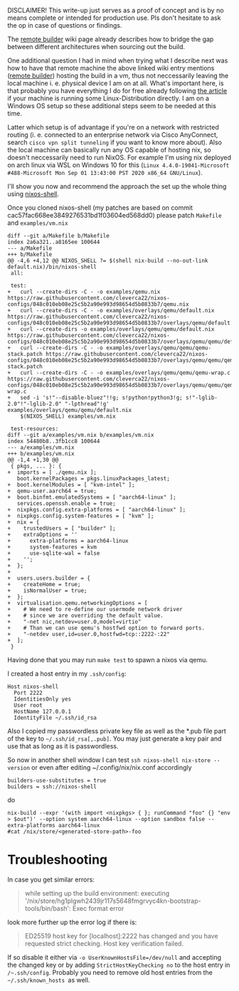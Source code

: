 DISCLAIMER!
This write-up just serves as a proof of concept and is by no means complete or intended for production use. Pls don't hesitate to ask the op in case of questions or findings.


The [remote builder](Use-a-remote-builder-with-qemu) wiki page already describes how to bridge the gap between different architectures when sourcing out the build.

One additional question I had in mind when trying what I describe next was how to have that remote machine the above linked wiki entry mentions ([remote builder](Use-a-remote-builder-with-qemu)) hosting the build in a vm, thus not neccessarily leaving the local machine i. e. physical device I am on at all. What's important here, is that probably you have everything I do for free already following [the article](Use-a-remote-builder-with-qemu) if your machine is running some Linux-Distribution directly. I am on a Windows OS setup so these additional steps seem to be needed at this time.

Latter which setup is of advantage if you're on a network with restricted routing (i. e. connected to an enterprise network via Cisco AnyConnect, search `cisco vpn split tunneling` if you want to know more about). Also the local machine can basically run any OS capable of hosting nix, so doesn't neccessarily need to run NixOS. For example I'm using nix deployed on arch linux via WSL on Windows 10 for this (`Linux 4.4.0-19041-Microsoft #488-Microsoft Mon Sep 01 13:43:00 PST 2020 x86_64 GNU/Linux`).

I'll show you now and recommend the approach the set up the whole thing using [nixos-shell](https://github.com/Mic92/nixos-shell).

Once you cloned nixos-shell (my patches are based on commit cac57fac668ee3849276531bd1f03604ed568dd0) please patch `Makefile` and `examples/vm.nix`


```
diff --git a/Makefile b/Makefile
index 2a6a321..a8165ee 100644
--- a/Makefile
+++ b/Makefile
@@ -4,6 +4,12 @@ NIXOS_SHELL ?= $(shell nix-build --no-out-link default.nix)/bin/nixos-shell
 all:
 
 test:
+	curl --create-dirs -C - -o examples/qemu.nix https://raw.githubusercontent.com/cleverca22/nixos-configs/048c010eb08e25c5b2a90e993d98654d5b0833b7/qemu.nix
+	curl --create-dirs -C - -o examples/overlays/qemu/default.nix https://raw.githubusercontent.com/cleverca22/nixos-configs/048c010eb08e25c5b2a90e993d98654d5b0833b7/overlays/qemu/default.nix
+	curl --create-dirs -o examples/overlays/qemu/qemu/default.nix https://raw.githubusercontent.com/cleverca22/nixos-configs/048c010eb08e25c5b2a90e993d98654d5b0833b7/overlays/qemu/qemu/default.nix
+	curl --create-dirs -C - -o examples/overlays/qemu/qemu/qemu-stack.patch https://raw.githubusercontent.com/cleverca22/nixos-configs/048c010eb08e25c5b2a90e993d98654d5b0833b7/overlays/qemu/qemu/qemu-stack.patch
+	curl --create-dirs -C - -o examples/overlays/qemu/qemu/qemu-wrap.c https://raw.githubusercontent.com/cleverca22/nixos-configs/048c010eb08e25c5b2a90e993d98654d5b0833b7/overlays/qemu/qemu/qemu-wrap.c
+	sed -i 's!"--disable-bluez"!!g; s!python!python3!g; s!"-lglib-2.0"!"-lglib-2.0" "-lpthread"!g' examples/overlays/qemu/qemu/default.nix
 	$(NIXOS_SHELL) examples/vm.nix
 
 test-resources:
diff --git a/examples/vm.nix b/examples/vm.nix
index 54480b8..3fb1cc8 100644
--- a/examples/vm.nix
+++ b/examples/vm.nix
@@ -1,4 +1,30 @@
 { pkgs, ... }: {
+  imports = [ ./qemu.nix ];
   boot.kernelPackages = pkgs.linuxPackages_latest;
+  boot.kernelModules = [ "kvm-intel" ];
+  qemu-user.aarch64 = true;
+  boot.binfmt.emulatedSystems = [ "aarch64-linux" ];
   services.openssh.enable = true;
+  nixpkgs.config.extra-platforms = [ "aarch64-linux" ];
+  nixpkgs.config.system-features = [ "kvm" ];
+  nix = {
+    trustedUsers = [ "builder" ];
+    extraOptions = ''
+      extra-platforms = aarch64-linux
+      system-features = kvm
+      use-sqlite-wal = false
+    '';
+  };
+
+  users.users.builder = {
+    createHome = true;
+    isNormalUser = true;
+  };
+  virtualisation.qemu.networkingOptions = [
+    # We need to re-define our usermode network driver
+    # since we are overriding the default value.
+    "-net nic,netdev=user.0,model=virtio"
+    # Than we can use qemu's hostfwd option to forward ports.
+    "-netdev user,id=user.0,hostfwd=tcp::2222-:22"
+  ];
 }
```

Having done that you may run `make test` to spawn a nixos via qemu.

I created a host entry in my `.ssh/config`:

```
Host nixos-shell
  Port 2222
  IdentitiesOnly yes
  User root
  HostName 127.0.0.1
  IdentityFile ~/.ssh/id_rsa
```

Also I copied my passwordless private key file as well as the *.pub file part of the key to `~/.ssh/id_rsa[,.pub]`. You may just generate a key pair and use that as long as it is passwordless.

So now in another shell window I can test `ssh nixos-shell nix-store --version` or even after editing ~/.config/nix/nix.conf accordingly

```
builders-use-substitutes = true
builders = ssh://nixos-shell
```

do

```
nix-build --expr '(with import <nixpkgs> { }; runCommand "foo" {} "env > $out")' --option system aarch64-linux --option sandbox false --extra-platforms aarch64-linux
#cat /nix/store/<generated-store-path>-foo
```

# Troubleshooting

In case you get similar errors:

>while setting up the build environment: executing '/nix/store/hg1plgwh2439jr117s5648fmgrvyc4kn-bootstrap-tools/bin/bash': Exec format error

look more further up the error log if there is:

>ED25519 host key for [localhost]:2222 has changed and you have requested strict checking.
Host key verification failed.

If so disable it either via `-o UserKnownHostsFile=/dev/null` and accepting the changed key or by adding `StrictHostKeyChecking no` to the host entry in `/~.ssh/config`. Probably you need to remove old host entries from the `~/.ssh/known_hosts `as well.